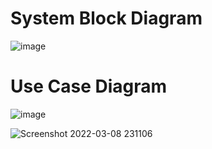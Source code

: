 
# System Block Diagram
![image](https://user-images.githubusercontent.com/42562641/157291609-4f47781e-dc87-4582-99de-7bbfcc0d28df.png)

# Use Case Diagram
![image](https://user-images.githubusercontent.com/42562641/157291793-444d0937-2e83-4d4c-a345-43e6afe01328.png)

![Screenshot 2022-03-08 231106](https://user-images.githubusercontent.com/42562641/157294786-0cd56cff-1c1b-4505-9cf9-fa15e74a5efb.png)

